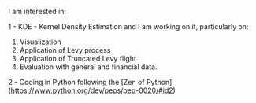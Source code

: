 I am interested in: 

1 - KDE - Kernel Density Estimation and I am working on it, particularly on:
   1. Visualization
   2. Application of Levy process
   3. Application of Truncated Levy flight
   4. Evaluation with general and financial data.

2 - Coding in Python following the [Zen of Python] (https://www.python.org/dev/peps/pep-0020/#id2)
